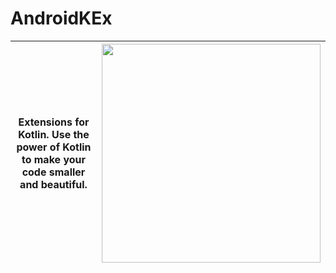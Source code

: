 # AndroidKEx

| Extensions for Kotlin. Use the power of Kotlin to make your code smaller and beautiful. |<img src="https://github.com/robertlevonyan/AndroidKEx/blob/master/Pictures/kex.png?raw=true"  width="350" />|
|----------------------------------------------------------------------------------------------|-----------|


